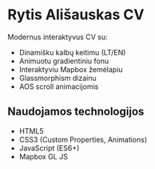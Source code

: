 # Rytis Ališauskas CV

Modernus interaktyvus CV su:
- Dinamišku kalbų keitimu (LT/EN)
- Animuotu gradientiniu fonu
- Interaktyviu Mapbox žemėlapiu
- Glassmorphism dizainu
- AOS scroll animacijomis

## Naudojamos technologijos
- HTML5
- CSS3 (Custom Properties, Animations)
- JavaScript (ES6+)
- Mapbox GL JS

